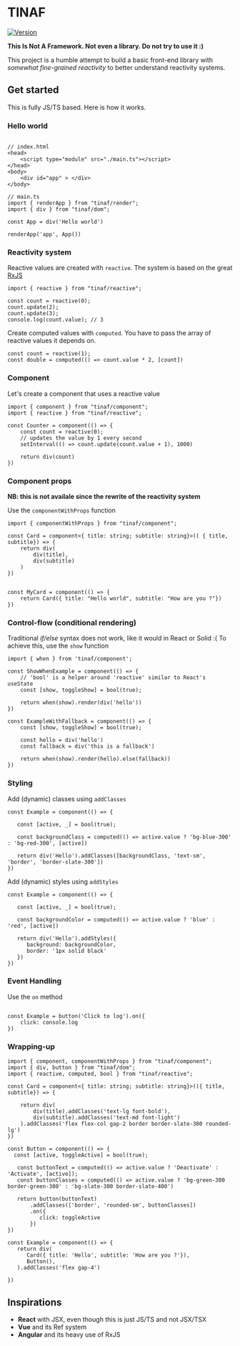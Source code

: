 # TINAF

 <a href="https://www.npmjs.com/package/tinaf"><img src="https://img.shields.io/npm/v/tinaf.svg?style=flat&colorA=18181B&colorB=28CF8D" alt="Version"></a>

 
<b>This Is Not A Framework. Not even a library. Do not try to use it :)</b>

<p>This project is a humble attempt to build a basic front-end library with <i>somewhat fine-grained reactivity</i> to better understand reactivity systems.

## Get started

This is fully JS/TS based. Here is how it works.

### Hello world

```

// index.html
<head>
    <script type="module" src="./main.ts"></script>
</head>
<body>
    <div id="app" > </div>
</body>

// main.ts
import { renderApp } from "tinaf/render";
import { div } from "tinaf/dom";

const App = div('Hello world')

renderApp('app', App())
```

### Reactivity system

Reactive values are created with `reactive`. The system is based on the great [RxJS](https://github.com/ReactiveX/rxjs)

```
import { reactive } from "tinaf/reactive";

const count = reactive(0);
count.update(2);
count.update(3);
console.log(count.value); // 3
```

Create computed values with `computed`. You have to pass the array of reactive values it depends on.

```
const count = reactive(1);
const double = computed(() => count.value * 2, [count])
```

### Component

Let's create a component that uses a reactive value

```
import { component } from "tinaf/component";
import { reactive } from "tinaf/reactive";

const Counter = component(() => {
    const count = reactive(0);
    // updates the value by 1 every second
    setInterval(() => count.update(count.value + 1), 1000)

    return div(count)
})
```

### Component props

**NB: this is not availale since the rewrite of the reactivity system**

Use the `componentWithProps` function

```
import { componentWithProps } from "tinaf/component";

const Card = component<{ title: string; subtitle: string}>(( { title, subtitle}) => {
    return div(
        div(title),
        div(subtitle)
    )
})


const MyCard = component(() => {
    return Card({ title: "Hello world", subtitle: "How are you ?"})
})

```

### Control-flow (conditional rendering)

Traditional _if/else_ syntax does not work, like it would in React or Solid :(
To achieve this, use the `show` function

```
import { when } from 'tinaf/component';

const ShowWhenExample = component(() => {
    // 'bool' is a helper around 'reactive' similar to React's useState
    const [show, toggleShow] = bool(true);

    return when(show).render(div('hello'))
})

const ExampleWithFallback = component(() => {
    const [show, toggleShow] = bool(true);

    const hello = div('hello')
    const fallback = div('this is a fallback')

    return when(show).render(hello).else(fallback))
})
```

### Styling

Add (dynamic) classes using `addClasses`

```
const Example = component(() => {

   const [active, _] = bool(true);

   const backgroundClass = computed(() => active.value ? 'bg-blue-300' : 'bg-red-300', [active])

   return div('Hello').addClasses([backgroundClass, 'text-sm', 'border', 'border-slate-300'])
})
```

Add (dynamic) styles using `addStyles`

```
const Example = component(() => {

   const [active, _] = bool(true);

   const backgroundColor = computed(() => active.value ? 'blue' : 'red', [active])

   return div('Hello').addStyles({
      background: backgroundColor,
      border: '1px solid black'
   })
})
```

### Event Handling

Use the `on` method

```

const Example = button('Click to log').on({
    click: console.log
})
```

### Wrapping-up

```
import { component, componentWithProps } from "tinaf/component";
import { div, button } from "tinaf/dom";
import { reactive, computed, bool } from "tinaf/reactive";

const Card = component<{ title: string; subtitle: string}>(({ title, subtitle}) => {

    return div(
        div(title).addClasses('text-lg font-bold'),
        div(subtitle).addClasses('text-md font-light')
    ).addClasses('flex flex-col gap-2 border border-slate-300 rounded-lg')
})

const Button = component(() => {
  const [active, toggleActive] = bool(true);

   const buttonText = computed(() => active.value ? 'Deactivate' : 'Activate', [active]);
   const buttonClasses = computed(() => active.value ? 'bg-green-300 border-green-300' : 'bg-slate-300 border-slate-400')

   return button(buttonText)
       .addClasses(['border', 'rounded-sm', buttonClasses])
       .on({
          click: toggleActive
       })
})

const Example = component(() => {
   return div(
      Card({ title: 'Hello', subtitle: 'How are you ?'}),
      Button(),
   ).addClasses('flex gap-4')

})

```

## Inspirations

- <b>React</b> with JSX, even though this is just JS/TS and not JSX/TSX
- <b>Vue</b> and its Ref system
- <b>Angular</b> and its heavy use of RxJS

